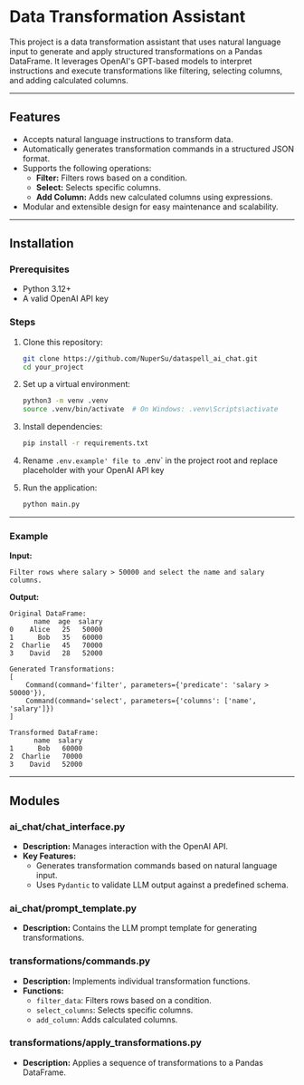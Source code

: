# Data Transformation Assistant

This project is a data transformation assistant that uses natural language input to generate and apply structured transformations on a Pandas DataFrame. It leverages OpenAI's GPT-based models to interpret instructions and execute transformations like filtering, selecting columns, and adding calculated columns.

---

## Features

- Accepts natural language instructions to transform data.
- Automatically generates transformation commands in a structured JSON format.
- Supports the following operations:
  - **Filter:** Filters rows based on a condition.
  - **Select:** Selects specific columns.
  - **Add Column:** Adds new calculated columns using expressions.
- Modular and extensible design for easy maintenance and scalability.

---

## Installation

### Prerequisites

- Python 3.12+
- A valid OpenAI API key

### Steps

1. Clone this repository:
   ```bash
   git clone https://github.com/NuperSu/dataspell_ai_chat.git
   cd your_project
   ```

2. Set up a virtual environment:
   ```bash
   python3 -m venv .venv
   source .venv/bin/activate  # On Windows: .venv\Scripts\activate
   ```

3. Install dependencies:
   ```bash
   pip install -r requirements.txt
   ```

4. Rename `.env.example' file to `.env` in the project root and replace placeholder with your OpenAI API key

5. Run the application:
   ```bash
   python main.py
   ```

---

### Example

**Input:**
```
Filter rows where salary > 50000 and select the name and salary columns.
```

**Output:**
```plaintext
Original DataFrame:
      name  age  salary
0    Alice   25   50000
1      Bob   35   60000
2  Charlie   45   70000
3    David   28   52000

Generated Transformations:
[
    Command(command='filter', parameters={'predicate': 'salary > 50000'}),
    Command(command='select', parameters={'columns': ['name', 'salary']})
]

Transformed DataFrame:
      name  salary
1      Bob   60000
2  Charlie   70000
3    David   52000
```

---

## Modules

### ai_chat/chat_interface.py

- **Description:** Manages interaction with the OpenAI API.
- **Key Features:**
  - Generates transformation commands based on natural language input.
  - Uses `Pydantic` to validate LLM output against a predefined schema.

### ai_chat/prompt_template.py

- **Description:** Contains the LLM prompt template for generating transformations.

### transformations/commands.py

- **Description:** Implements individual transformation functions.
- **Functions:**
  - `filter_data`: Filters rows based on a condition.
  - `select_columns`: Selects specific columns.
  - `add_column`: Adds calculated columns.

### transformations/apply_transformations.py

- **Description:** Applies a sequence of transformations to a Pandas DataFrame.
